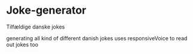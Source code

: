# Joke-generator
Tilfældige danske jokes

generating all kind of different danish jokes
uses responsiveVoice to read out jokes too
